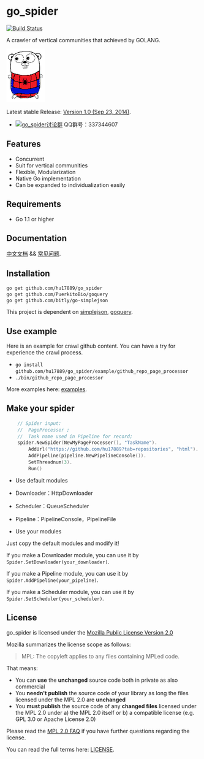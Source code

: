 go_spider
=========
[![Build Status](https://travis-ci.org/hu17889/go_spider.svg)](https://travis-ci.org/hu17889/go_spider)


A crawler of vertical communities that achieved by GOLANG. 

![image](https://github.com/hu17889/doc/blob/master/go_spider/img/logo.png)


Latest stable Release: [Version 1.0 (Sep 23, 2014)](https://github.com/hu17889/go_spider/releases).


* [![go_spider讨论群](http://pub.idqqimg.com/wpa/images/group.png)](http://shang.qq.com/wpa/qunwpa?idkey=29f4d06e7fa2b401bc231274d08ada879db777bbf955a44c0e598aaf3d574963) QQ群号：337344607


## Features

* Concurrent 
* Suit for vertical communities
* Flexible, Modularization
* Native Go implementation
* Can be expanded to individualization easily


## Requirements

* Go 1.1 or higher

## Documentation

[中文文档](https://github.com/hu17889/go_spider/wiki/%E4%B8%AD%E6%96%87%E6%96%87%E6%A1%A3) && [常见问题](https://github.com/hu17889/go_spider/wiki/%E5%B8%B8%E8%A7%81%E9%97%AE%E9%A2%98%E4%B8%8E%E5%8A%9F%E8%83%BD%E8%AF%B4%E6%98%8E).


## Installation

```
go get github.com/hu17889/go_spider
go get github.com/PuerkitoBio/goquery
go get github.com/bitly/go-simplejson
```

This project is dependent on [simplejson](https://github.com/bitly/go-simplejson/blob/master/simplejson.go), [goquery](https://github.com/PuerkitoBio/goquery).


## Use example

Here is an example for crawl github content. You can have a try for experience the crawl process.
* `go install github.com/hu17889/go_spider/example/github_repo_page_processor`
* `./bin/github_repo_page_processor`

More examples here: [examples](https://github.com/hu17889/go_spider/tree/master/example).


## Make your spider

``` Go
    // Spider input:
    //  PageProcesser ;
    //  Task name used in Pipeline for record;
    spider.NewSpider(NewMyPageProcesser(), "TaskName").
        AddUrl("https://github.com/hu17889?tab=repositories", "html"). // Start url, html is the responce type ("html" or "json")
        AddPipeline(pipeline.NewPipelineConsole()).                    // Print result on screen
        SetThreadnum(3).                                               // Crawl request by three Coroutines
        Run()
```

- Use default modules 

 - Downloader：HttpDownloader
 - Scheduler：QueueScheduler
 - Pipeline：PipelineConsole，PipelineFile

- Use your modules

Just copy the default modules and modify it!

If you make a Downloader module, you can use it by `Spider.SetDownloader(your_downloader)`.

If you make a Pipeline module, you can use it by `Spider.AddPipeline(your_pipeline)`.

If you make a Scheduler module, you can use it by `Spider.SetScheduler(your_scheduler)`.


## License
go_spider is licensed under the [Mozilla Public License Version 2.0](https://github.com/hu17889/go_spider/blob/master/LICENSE)

Mozilla summarizes the license scope as follows:
> MPL: The copyleft applies to any files containing MPLed code.


That means:
  * You can **use** the **unchanged** source code both in private as also commercial
  * You **needn't publish** the source code of your library as long the files licensed under the MPL 2.0 are **unchanged**
  * You **must publish** the source code of any **changed files** licensed under the MPL 2.0 under a) the MPL 2.0 itself or b) a compatible license (e.g. GPL 3.0 or Apache License 2.0)

Please read the [MPL 2.0 FAQ](http://www.mozilla.org/MPL/2.0/FAQ.html) if you have further questions regarding the license.

You can read the full terms here: [LICENSE](https://raw.github.com/go-sql-driver/mysql/master/LICENSE).
